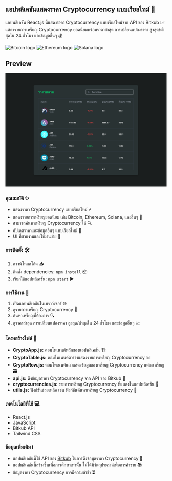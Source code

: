 ## แอปพลิเคชันแสดงราคา Cryptocurrency แบบเรียลไทม์ 💸

แอปพลิเคชัน React.js นี้แสดงราคา Cryptocurrency แบบเรียลไทม์จาก API ของ Bitkub 📈 แสดงรายการเหรียญ Cryptocurrency ยอดนิยมพร้อมราคาล่าสุด การเปลี่ยนแปลงราคา สูงสุด/ต่ำสุดใน 24 ชั่วโมง และข้อมูลอื่นๆ 💰

<img src="https://cryptologos.cc/logos/bitcoin-btc-logo.png?v=022" alt="Bitcoin logo" width="32" height="32"> <img src="https://cryptologos.cc/logos/ethereum-eth-logo.png?v=022" alt="Ethereum logo" width="32" height="32"> <img src="https://cryptologos.cc/logos/solana-sol-logo.png?v=022" alt="Solana logo" width="32" height="32"> 

## Preview

![App Preview](/public/preview.png)

### คุณสมบัติ ✨

- แสดงราคา Cryptocurrency แบบเรียลไทม์ ⚡
- แสดงรายการเหรียญยอดนิยม เช่น Bitcoin, Ethereum, Solana, และอื่นๆ 🚀
- สามารถค้นหาเหรียญ Cryptocurrency ได้ 🔍
- อัปเดตราคาและข้อมูลอื่นๆ แบบเรียลไทม์ 🔄
- UI ที่สวยงามและใช้งานง่าย 🤩

### การติดตั้ง 🛠️

1. ดาวน์โหลดโค้ด 📥
2. ติดตั้ง dependencies: `npm install` 📦
3. เรียกใช้แอปพลิเคชัน: `npm start` ▶️

### การใช้งาน 🚀

1. เปิดแอปพลิเคชันในเบราว์เซอร์ 🌐
2. ดูรายการเหรียญ Cryptocurrency 👀
3. ค้นหาเหรียญที่ต้องการ 🔍
4. ดูราคาล่าสุด การเปลี่ยนแปลงราคา สูงสุด/ต่ำสุดใน 24 ชั่วโมง และข้อมูลอื่นๆ 📈

### โครงสร้างไฟล์ 📂

- **CryptoApp.js:** คอมโพเนนต์หลักของแอปพลิเคชัน 🏗️
- **CryptoTable.js:** คอมโพเนนต์ตารางแสดงรายการเหรียญ Cryptocurrency 📊
- **CryptoRow.js:** คอมโพเนนต์แถวแสดงข้อมูลของเหรียญ Cryptocurrency แต่ละเหรียญ 🗃️
- **api.js:** ดึงข้อมูลราคา Cryptocurrency จาก API ของ Bitkub 📡
- **cryptocurrencies.js:** รายการเหรียญ Cryptocurrency ที่แสดงในแอปพลิเคชัน 📝
- **utils.js:** ฟังก์ชันช่วยเหลือ เช่น ฟังก์ชันค้นหาเหรียญ Cryptocurrency 🧰

### เทคโนโลยีที่ใช้ 💻

- React.js
- JavaScript
- Bitkub API
- Tailwind CSS

### ข้อมูลเพิ่มเติม ℹ️

- แอปพลิเคชันนี้ใช้ API ของ [Bitkub](https://www.bitkub.com/api) ในการดึงข้อมูลราคา Cryptocurrency 🔗
- แอปพลิเคชันนี้สร้างขึ้นเพื่อการศึกษาเท่านั้น ไม่ได้มีวัตถุประสงค์เพื่อการค้าขาย 📚
- ข้อมูลราคา Cryptocurrency อาจมีความล่าช้า ⏳ 
